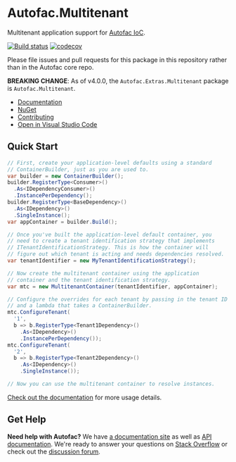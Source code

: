 # Autofac.Multitenant

Multitenant application support for [Autofac IoC](https://github.com/autofac/Autofac).

[![Build status](https://ci.appveyor.com/api/projects/status/9120t73i97ywdoav?svg=true)](https://ci.appveyor.com/project/Autofac/autofac-multitenant) [![codecov](https://codecov.io/gh/Autofac/Autofac.Multitenant/branch/develop/graph/badge.svg)](https://codecov.io/gh/Autofac/Autofac.Multitenant)

Please file issues and pull requests for this package in this repository rather than in the Autofac core repo.

**BREAKING CHANGE**: As of v4.0.0, the `Autofac.Extras.Multitenant` package is `Autofac.Multitenant`.

- [Documentation](https://autofac.readthedocs.io/en/latest/advanced/multitenant.html)
- [NuGet](https://www.nuget.org/packages/Autofac.Multitenant)
- [Contributing](https://autofac.readthedocs.io/en/latest/contributors.html)
- [Open in Visual Studio Code](https://open.vscode.dev/autofac/Autofac.Multitenant)

## Quick Start

```c#
// First, create your application-level defaults using a standard
// ContainerBuilder, just as you are used to.
var builder = new ContainerBuilder();
builder.RegisterType<Consumer>()
  .As<IDependencyConsumer>()
  .InstancePerDependency();
builder.RegisterType<BaseDependency>()
  .As<IDependency>()
  .SingleInstance();
var appContainer = builder.Build();

// Once you've built the application-level default container, you
// need to create a tenant identification strategy that implements
// ITenantIdentificationStrategy. This is how the container will
// figure out which tenant is acting and needs dependencies resolved.
var tenantIdentifier = new MyTenantIdentificationStrategy();

// Now create the multitenant container using the application
// container and the tenant identification strategy.
var mtc = new MultitenantContainer(tenantIdentifier, appContainer);

// Configure the overrides for each tenant by passing in the tenant ID
// and a lambda that takes a ContainerBuilder.
mtc.ConfigureTenant(
  '1',
  b => b.RegisterType<Tenant1Dependency>()
    .As<IDependency>()
    .InstancePerDependency());
mtc.ConfigureTenant(
  '2',
  b => b.RegisterType<Tenant2Dependency>()
    .As<IDependency>()
    .SingleInstance());

// Now you can use the multitenant container to resolve instances.
```

[Check out the documentation](https://autofac.readthedocs.io/en/latest/advanced/multitenant.html) for more usage details.

## Get Help

**Need help with Autofac?** We have [a documentation site](https://autofac.readthedocs.io/) as well as [API documentation](https://autofac.org/apidoc/). We're ready to answer your questions on [Stack Overflow](https://stackoverflow.com/questions/tagged/autofac) or check out the [discussion forum](https://groups.google.com/forum/#forum/autofac).
